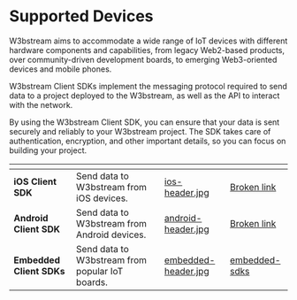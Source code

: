# Supported Devices

W3bstream aims to accommodate a wide range of IoT devices with different hardware components and capabilities, from legacy Web2-based products, over community-driven development boards, to emerging Web3-oriented devices and mobile phones.

W3bstream Client SDKs implement the messaging protocol required to send data to a project deployed to the W3bstream, as well as the API to interact with the network.

By using the W3bstream Client SDK, you can ensure that your data is sent securely and reliably to your W3bstream project. The SDK takes care of authentication, encryption, and other important details, so you can focus on building your project.

<table data-view="cards"><thead><tr><th></th><th></th><th></th><th data-hidden data-card-cover data-type="files"></th><th data-hidden data-card-target data-type="content-ref"></th></tr></thead><tbody><tr><td><strong>iOS Client SDK</strong></td><td>Send data to W3bstream from iOS devices.</td><td></td><td><a href="../.gitbook/assets/ios-header.jpg">ios-header.jpg</a></td><td><a href="broken-reference">Broken link</a></td></tr><tr><td><strong>Android Client SDK</strong></td><td>Send data to W3bstream from Android devices.</td><td></td><td><a href="../.gitbook/assets/android-header.jpg">android-header.jpg</a></td><td><a href="broken-reference">Broken link</a></td></tr><tr><td><strong>Embedded Client SDKs</strong></td><td>Send data to W3bstream from popular IoT boards.</td><td></td><td><a href="../.gitbook/assets/embedded-header.jpg">embedded-header.jpg</a></td><td><a href="embedded-sdks/">embedded-sdks</a></td></tr></tbody></table>
